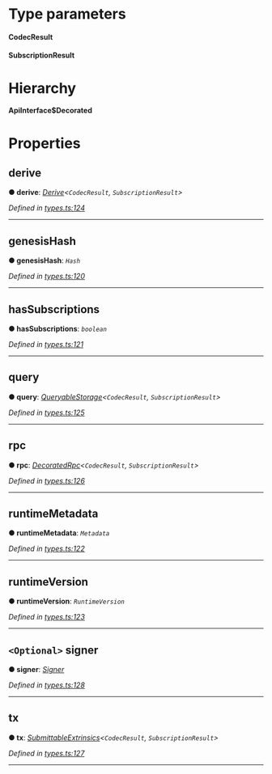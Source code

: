 

# Type parameters
#### CodecResult 
#### SubscriptionResult 
# Hierarchy

**ApiInterface$Decorated**

# Properties

<a id="derive"></a>

##  derive

**● derive**: *[Derive](_types_.derive.md)<`CodecResult`, `SubscriptionResult`>*

*Defined in [types.ts:124](https://github.com/polkadot-js/api/blob/be17bf5/packages/api/src/types.ts#L124)*

___
<a id="genesishash"></a>

##  genesisHash

**● genesisHash**: *`Hash`*

*Defined in [types.ts:120](https://github.com/polkadot-js/api/blob/be17bf5/packages/api/src/types.ts#L120)*

___
<a id="hassubscriptions"></a>

##  hasSubscriptions

**● hasSubscriptions**: *`boolean`*

*Defined in [types.ts:121](https://github.com/polkadot-js/api/blob/be17bf5/packages/api/src/types.ts#L121)*

___
<a id="query"></a>

##  query

**● query**: *[QueryableStorage](_types_.queryablestorage.md)<`CodecResult`, `SubscriptionResult`>*

*Defined in [types.ts:125](https://github.com/polkadot-js/api/blob/be17bf5/packages/api/src/types.ts#L125)*

___
<a id="rpc"></a>

##  rpc

**● rpc**: *[DecoratedRpc](_types_.decoratedrpc.md)<`CodecResult`, `SubscriptionResult`>*

*Defined in [types.ts:126](https://github.com/polkadot-js/api/blob/be17bf5/packages/api/src/types.ts#L126)*

___
<a id="runtimemetadata"></a>

##  runtimeMetadata

**● runtimeMetadata**: *`Metadata`*

*Defined in [types.ts:122](https://github.com/polkadot-js/api/blob/be17bf5/packages/api/src/types.ts#L122)*

___
<a id="runtimeversion"></a>

##  runtimeVersion

**● runtimeVersion**: *`RuntimeVersion`*

*Defined in [types.ts:123](https://github.com/polkadot-js/api/blob/be17bf5/packages/api/src/types.ts#L123)*

___
<a id="signer"></a>

## `<Optional>` signer

**● signer**: *[Signer](_types_.signer.md)*

*Defined in [types.ts:128](https://github.com/polkadot-js/api/blob/be17bf5/packages/api/src/types.ts#L128)*

___
<a id="tx"></a>

##  tx

**● tx**: *[SubmittableExtrinsics](_types_.submittableextrinsics.md)<`CodecResult`, `SubscriptionResult`>*

*Defined in [types.ts:127](https://github.com/polkadot-js/api/blob/be17bf5/packages/api/src/types.ts#L127)*

___

